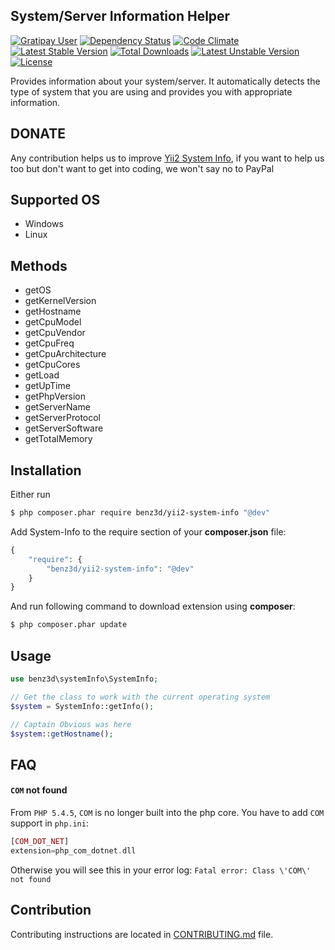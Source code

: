 System/Server Information Helper
--------------------------------

[![Gratipay User](https://img.shields.io/gratipay/user/abhi1693.svg?style=flat-square)](https://gratipay.com/~abhi1693)
[![Dependency Status](https://www.versioneye.com/user/projects/54e337edd1ec573c99000042/badge.svg?style=flat)](https://www.versioneye.com/user/projects/54e337edd1ec573c99000042)
[![Code Climate](https://codeclimate.com/github/abhi1693/yii2-system-info/badges/gpa.svg)](https://codeclimate.com/github/abhi1693/yii2-system-info)
[![Latest Stable Version](https://poser.pugx.org/abhi1693/yii2-system-info/v/stable.svg)](https://packagist.org/packages/abhi1693/yii2-system-info) [![Total Downloads](https://poser.pugx.org/abhi1693/yii2-system-info/downloads.svg)](https://packagist.org/packages/abhi1693/yii2-system-info) [![Latest Unstable Version](https://poser.pugx.org/abhi1693/yii2-system-info/v/unstable.svg)](https://packagist.org/packages/abhi1693/yii2-system-info) [![License](https://poser.pugx.org/abhi1693/yii2-system-info/license.svg)](https://packagist.org/packages/abhi1693/yii2-system-info)

Provides information about your system/server. It automatically detects the type of system that you are using and 
provides you with appropriate information.

DONATE
------

Any contribution helps us to improve [Yii2 System Info](https://github.com/benz3d/yii2-system-info), if you want to help us too but don't want to get into coding, we won't say no to PayPal

 
## Supported OS

- Windows
- Linux

## Methods

- getOS
- getKernelVersion
- getHostname
- getCpuModel
- getCpuVendor
- getCpuFreq
- getCpuArchitecture
- getCpuCores
- getLoad
- getUpTime
- getPhpVersion
- getServerName
- getServerProtocol
- getServerSoftware
- getTotalMemory

## Installation

Either run

```bash
$ php composer.phar require benz3d/yii2-system-info "@dev"
```

Add System-Info to the require section of your **composer.json** file:

```php
{
    "require": {
        "benz3d/yii2-system-info": "@dev"
    }
}
```

And run following command to download extension using **composer**:

```bash
$ php composer.phar update
```

## Usage

```php
use benz3d\systemInfo\SystemInfo;

// Get the class to work with the current operating system
$system = SystemInfo::getInfo();

// Captain Obvious was here
$system::getHostname();
```

## FAQ

#### `COM` not found

From `PHP 5.4.5`, `COM` is no longer built into the php core. You have to add `COM` support in `php.ini`:

```php
[COM_DOT_NET] 
extension=php_com_dotnet.dll 
```

Otherwise you will see this in your error log: `Fatal error: Class \'COM\' not found`

## Contribution

Contributing instructions are located in [CONTRIBUTING.md](CONTRIBUTING.md) file.
